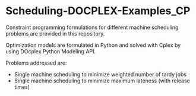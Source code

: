 # Scheduling-DOCPLEX-Examples_CP

Constraint programming formulations for different machine scheduling problems are provided in this repository. 

Optimization models are formulated in Python and solved with Cplex by using DOcplex Python Modeling API.

Problems addressed are: 
- Single machine scheduling to minimize weighted number of tardy jobs 
- Single machine scheduling to minimize maximum lateness (with release times)
